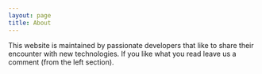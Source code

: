 ```yaml
---
layout: page
title: About
---
```


This website is maintained by passionate developers that like to share their encounter with new technologies.
If you like what you read leave us a comment (from the left section). 